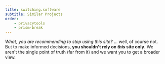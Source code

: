 ```yaml
---
title: switching.software
subtitle: Similar Projects
order:
    - privacytools
    - prism-break
---
```


*What, you are recommending to stop using this site?* ... well, of course not. But to make informed decisions, **you shouldn't rely on *this* site only**. We aren't the single point of truth (far from it) and we want you to get a broader view.